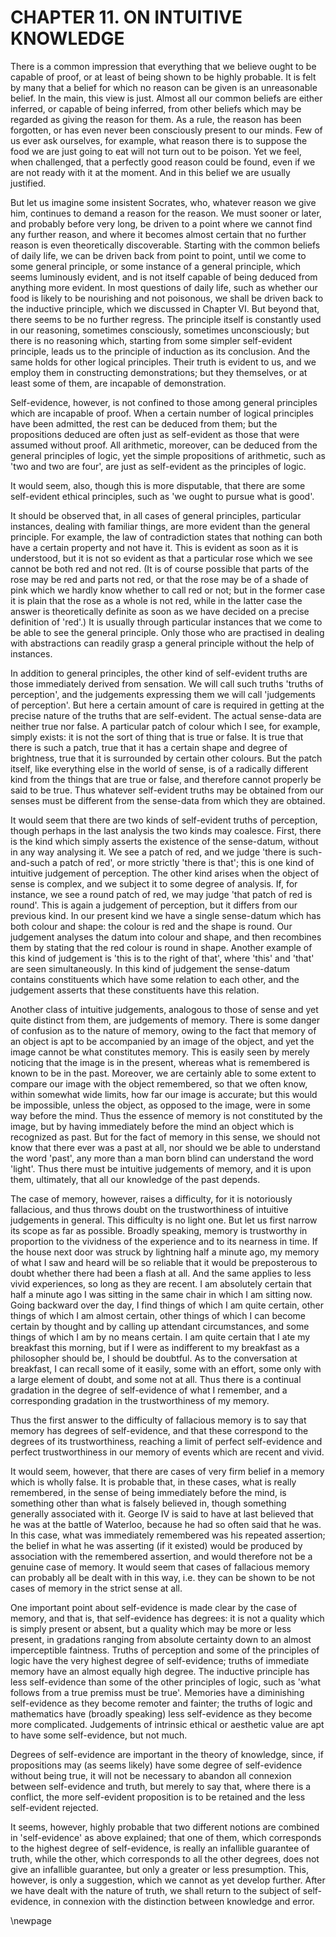 # CHAPTER 11. ON INTUITIVE KNOWLEDGE

There is a common impression that everything that we believe ought to be capable of proof, or at least of being shown to be highly probable. It is felt by many that a belief for which no reason can be given is an unreasonable belief. In the main, this view is just. Almost all our common beliefs are either inferred, or capable of being inferred, from other beliefs which may be regarded as giving the reason for them. As a rule, the reason has been forgotten, or has even never been consciously present to our minds. Few of us ever ask ourselves, for example, what reason there is to suppose the food we are just going to eat will not turn out to be poison. Yet we feel, when challenged, that a perfectly good reason could be found, even if we are not ready with it at the moment. And in this belief we are usually justified.

But let us imagine some insistent Socrates, who, whatever reason we give him, continues to demand a reason for the reason. We must sooner or later, and probably before very long, be driven to a point where we cannot find any further reason, and where it becomes almost certain that no further reason is even theoretically discoverable. Starting with the common beliefs of daily life, we can be driven back from point to point, until we come to some general principle, or some instance of a general principle, which seems luminously evident, and is not itself capable of being deduced from anything more evident. In most questions of daily life, such as whether our food is likely to be nourishing and not poisonous, we shall be driven back to the inductive principle, which we discussed in Chapter VI. But beyond that, there seems to be no further regress. The principle itself is constantly used in our reasoning, sometimes consciously, sometimes unconsciously; but there is no reasoning which, starting from some simpler self-evident principle, leads us to the principle of induction as its conclusion. And the same holds for other logical principles. Their truth is evident to us, and we employ them in constructing demonstrations; but they themselves, or at least some of them, are incapable of demonstration.

Self-evidence, however, is not confined to those among general principles which are incapable of proof. When a certain number of logical principles have been admitted, the rest can be deduced from them; but the propositions deduced are often just as self-evident as those that were assumed without proof. All arithmetic, moreover, can be deduced from the general principles of logic, yet the simple propositions of arithmetic, such as 'two and two are four', are just as self-evident as the principles of logic.

It would seem, also, though this is more disputable, that there are some self-evident ethical principles, such as 'we ought to pursue what is good'.

It should be observed that, in all cases of general principles, particular instances, dealing with familiar things, are more evident than the general principle. For example, the law of contradiction states that nothing can both have a certain property and not have it. This is evident as soon as it is understood, but it is not so evident as that a particular rose which we see cannot be both red and not red. (It is of course possible that parts of the rose may be red and parts not red, or that the rose may be of a shade of pink which we hardly know whether to call red or not; but in the former case it is plain that the rose as a whole is not red, while in the latter case the answer is theoretically definite as soon as we have decided on a precise definition of 'red'.) It is usually through particular instances that we come to be able to see the general principle. Only those who are practised in dealing with abstractions can readily grasp a general principle without the help of instances.

In addition to general principles, the other kind of self-evident truths are those immediately derived from sensation. We will call such truths 'truths of perception', and the judgements expressing them we will call 'judgements of perception'. But here a certain amount of care is required in getting at the precise nature of the truths that are self-evident. The actual sense-data are neither true nor false. A particular patch of colour which I see, for example, simply exists: it is not the sort of thing that is true or false. It is true that there is such a patch, true that it has a certain shape and degree of brightness, true that it is surrounded by certain other colours. But the patch itself, like everything else in the world of sense, is of a radically different kind from the things that are true or false, and therefore cannot properly be said to be true. Thus whatever self-evident truths may be obtained from our senses must be different from the sense-data from which they are obtained.

It would seem that there are two kinds of self-evident truths of perception, though perhaps in the last analysis the two kinds may coalesce. First, there is the kind which simply asserts the existence of the sense-datum, without in any way analysing it. We see a patch of red, and we judge 'there is such-and-such a patch of red', or more strictly 'there is that'; this is one kind of intuitive judgement of perception. The other kind arises when the object of sense is complex, and we subject it to some degree of analysis. If, for instance, we see a round patch of red, we may judge 'that patch of red is round'. This is again a judgement of perception, but it differs from our previous kind. In our present kind we have a single sense-datum which has both colour and shape: the colour is red and the shape is round. Our judgement analyses the datum into colour and shape, and then recombines them by stating that the red colour is round in shape. Another example of this kind of judgement is 'this is to the right of that', where 'this' and 'that' are seen simultaneously. In this kind of judgement the sense-datum contains constituents which have some relation to each other, and the judgement asserts that these constituents have this relation.

Another class of intuitive judgements, analogous to those of sense and yet quite distinct from them, are judgements of memory. There is some danger of confusion as to the nature of memory, owing to the fact that memory of an object is apt to be accompanied by an image of the object, and yet the image cannot be what constitutes memory. This is easily seen by merely noticing that the image is in the present, whereas what is remembered is known to be in the past. Moreover, we are certainly able to some extent to compare our image with the object remembered, so that we often know, within somewhat wide limits, how far our image is accurate; but this would be impossible, unless the object, as opposed to the image, were in some way before the mind. Thus the essence of memory is not constituted by the image, but by having immediately before the mind an object which is recognized as past. But for the fact of memory in this sense, we should not know that there ever was a past at all, nor should we be able to understand the word 'past', any more than a man born blind can understand the word 'light'. Thus there must be intuitive judgements of memory, and it is upon them, ultimately, that all our knowledge of the past depends.

The case of memory, however, raises a difficulty, for it is notoriously fallacious, and thus throws doubt on the trustworthiness of intuitive judgements in general. This difficulty is no light one. But let us first narrow its scope as far as possible. Broadly speaking, memory is trustworthy in proportion to the vividness of the experience and to its nearness in time. If the house next door was struck by lightning half a minute ago, my memory of what I saw and heard will be so reliable that it would be preposterous to doubt whether there had been a flash at all. And the same applies to less vivid experiences, so long as they are recent. I am absolutely certain that half a minute ago I was sitting in the same chair in which I am sitting now. Going backward over the day, I find things of which I am quite certain, other things of which I am almost certain, other things of which I can become certain by thought and by calling up attendant circumstances, and some things of which I am by no means certain. I am quite certain that I ate my breakfast this morning, but if I were as indifferent to my breakfast as a philosopher should be, I should be doubtful. As to the conversation at breakfast, I can recall some of it easily, some with an effort, some only with a large element of doubt, and some not at all. Thus there is a continual gradation in the degree of self-evidence of what I remember, and a corresponding gradation in the trustworthiness of my memory.

Thus the first answer to the difficulty of fallacious memory is to say that memory has degrees of self-evidence, and that these correspond to the degrees of its trustworthiness, reaching a limit of perfect self-evidence and perfect trustworthiness in our memory of events which are recent and vivid.

It would seem, however, that there are cases of very firm belief in a memory which is wholly false. It is probable that, in these cases, what is really remembered, in the sense of being immediately before the mind, is something other than what is falsely believed in, though something generally associated with it. George IV is said to have at last believed that he was at the battle of Waterloo, because he had so often said that he was. In this case, what was immediately remembered was his repeated assertion; the belief in what he was asserting (if it existed) would be produced by association with the remembered assertion, and would therefore not be a genuine case of memory. It would seem that cases of fallacious memory can probably all be dealt with in this way, i.e. they can be shown to be not cases of memory in the strict sense at all.

One important point about self-evidence is made clear by the case of memory, and that is, that self-evidence has degrees: it is not a quality which is simply present or absent, but a quality which may be more or less present, in gradations ranging from absolute certainty down to an almost imperceptible faintness. Truths of perception and some of the principles of logic have the very highest degree of self-evidence; truths of immediate memory have an almost equally high degree. The inductive principle has less self-evidence than some of the other principles of logic, such as 'what follows from a true premiss must be true'. Memories have a diminishing self-evidence as they become remoter and fainter; the truths of logic and mathematics have (broadly speaking) less self-evidence as they become more complicated. Judgements of intrinsic ethical or aesthetic value are apt to have some self-evidence, but not much.

Degrees of self-evidence are important in the theory of knowledge, since, if propositions may (as seems likely) have some degree of self-evidence without being true, it will not be necessary to abandon all connexion between self-evidence and truth, but merely to say that, where there is a conflict, the more self-evident proposition is to be retained and the less self-evident rejected.

It seems, however, highly probable that two different notions are combined in 'self-evidence' as above explained; that one of them, which corresponds to the highest degree of self-evidence, is really an infallible guarantee of truth, while the other, which corresponds to all the other degrees, does not give an infallible guarantee, but only a greater or less presumption. This, however, is only a suggestion, which we cannot as yet develop further. After we have dealt with the nature of truth, we shall return to the subject of self-evidence, in connexion with the distinction between knowledge and error.

\newpage

